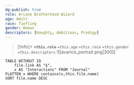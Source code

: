 ```yaml
---
dg-publish: true
role: Arcane Brotherhood Wizard
age: Adult
race: Tiefling
gender: Woman
descriptors: [Haughty, Ambitious, Prodigy]
---
```


> [!info]+
> **`=this.role`**
> `=this.age` `=this.race` `=this.gender`
> `=this.descriptors` 
> ![[avarice_portrait.png|300]]

```dataview
TABLE WITHOUT ID
	file.link AS "§", 
	x AS "Interactions" FROM "Journal"
FLATTEN x WHERE contains(x,this.file.name) 
SORT file.name DESC
```

